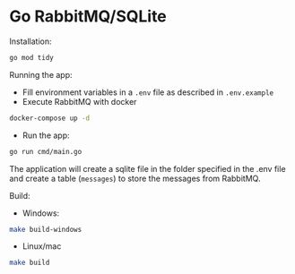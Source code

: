 # Go RabbitMQ/SQLite

Installation:
```bash
go mod tidy
```

Running the app:

- Fill environment variables in a `.env` file as described in `.env.example`
- Execute RabbitMQ with docker
```bash
docker-compose up -d
```
- Run the app:
```bash
go run cmd/main.go
```

The application will create a sqlite file in the folder specified in the .env file and create a table (`messages`) to store the messages from RabbitMQ.

Build:

- Windows:
```bash
make build-windows
```

- Linux/mac
```bash
make build
```
